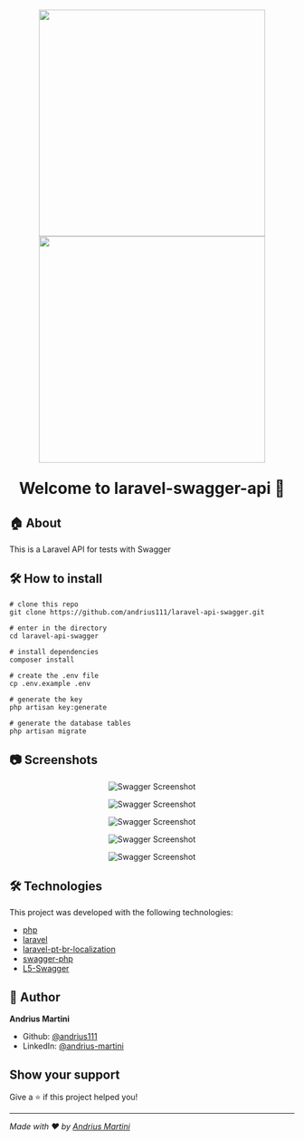 <h1 align="center">
  <img src="https://res.cloudinary.com/dtfbvvkyp/image/upload/v1566331377/laravel-logolockup-cmyk-red.svg" width="400">
  <img src="https://res.cloudinary.com/andriusmartini/image/upload/v1595374098/readmes/laravel-api-swagger/swagger_mfhqge.png" width="400">
  
  <br>
  
  Welcome to laravel-swagger-api 👋
</h1>

## 🏠 About

This is a Laravel API for tests with Swagger

## 🛠 How to install
```shell
# clone this repo
git clone https://github.com/andrius111/laravel-api-swagger.git

# enter in the directory
cd laravel-api-swagger

# install dependencies
composer install

# create the .env file
cp .env.example .env

# generate the key
php artisan key:generate

# generate the database tables
php artisan migrate
```

## 📷 Screenshots
<p align="center">
  <img alt="Swagger Screenshot" src="https://res.cloudinary.com/andriusmartini/image/upload/v1595352383/readmes/laravel-api-swagger/Captura_de_Tela_2020-07-21_a%CC%80s_14.18.20_i7uz1b.png">
</p>

<p align="center">
  <img alt="Swagger Screenshot" src="https://res.cloudinary.com/andriusmartini/image/upload/v1595352383/readmes/laravel-api-swagger/Captura_de_Tela_2020-07-21_a%CC%80s_14.18.33_zxen6q.png">
</p>

<p align="center">
  <img alt="Swagger Screenshot" src="https://res.cloudinary.com/andriusmartini/image/upload/v1595352384/readmes/laravel-api-swagger/Captura_de_Tela_2020-07-21_a%CC%80s_14.24.22_epfqhf.png">
</p>

<p align="center">
  <img alt="Swagger Screenshot" src="https://res.cloudinary.com/andriusmartini/image/upload/v1595352384/readmes/laravel-api-swagger/Captura_de_Tela_2020-07-21_a%CC%80s_14.24.33_qtarzv.png">
</p>

<p align="center">
  <img alt="Swagger Screenshot" src="https://res.cloudinary.com/andriusmartini/image/upload/v1595352385/readmes/laravel-api-swagger/Captura_de_Tela_2020-07-21_a%CC%80s_14.24.49_q2ctwo.png">
</p>

## 🛠 Technologies
This project was developed with the following technologies:
- [php](https://www.php.net/)
- [laravel](https://laravel.com/)
- [laravel-pt-br-localization](https://github.com/lucascudo/laravel-pt-BR-localization)
- [swagger-php](https://github.com/zircote/swagger-php)
- [L5-Swagger](https://github.com/DarkaOnLine/L5-Swagger)

## 👤 Author

**Andrius Martini**

* Github: [@andrius111](https://github.com/andrius111)
* LinkedIn: [@andrius-martini](https://linkedin.com/in/andrius-martini)

## Show your support

Give a ⭐️ if this project helped you!

***
_Made with ❤️  by [Andrius Martini](https://github.com/andrius111)_
